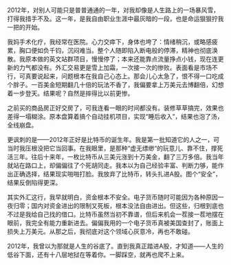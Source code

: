2012年，对别人可能只是普普通通的一年，对我却像是人生路上的一场暴风雪，打得我措手不及。这一年，是我自由职业生涯中最灰暗的一段，也是命运狠狠拧我一把的开始。

我妈手术化疗，我经常在医院。心力交瘁下，身体也垮了：情绪稍沉，或略感疲累，胸口便如负千钧，沉闷难当。整个人随即陷入断电般的停滞，精神也彻底涣散。我原本做的英文站群项目，慢慢停了；本来还能靠点流量挣点小钱，现在连更新的力气都没有。外汇交易更是雪上加霜，一次接一次的惨败。表面看是市场不行，可真要说起来，问题根本在我自己心态上。那会儿心太急了，恨不得一口吃成个胖子。一百美金短期翻几十倍的玩法不香了，我偏要拿上万美元去博翻倍，幻想着一步登天。结果呢？自然是摔得比以前更惨。

之前买的商品房正好交房了，可我连看一眼的时间都没有。装修草草搞完，效果也差得一塌糊涂。原本盘算着搞个自动挂机项目，实现“睡后收入”，结果也泡了汤，全线崩盘。

更讽刺的是——2012年正好是比特币的诞生年。我是第一批知道它的人之一，可当时我压根没把它当回事。在我眼里，是那种“虚无缥缈“的玩意儿、靠不住，撑死活三年。往后十来年，一枚比特币从三美元涨到十万美金，翻了三万多倍。我当年就站在路口上，却偏偏往了个死胡同走。我本以为自己经验丰富、判断力够，能作出正确选择，结果现实啪啪打脸。我放弃了比特币，转头扎进A股。图个“安全”，结果反倒陷得更深。

其实外汇这行，我早就明白，资金根本不安全。电子货币随时可能因为各种原因一夜归零；国内对资金进出的限制又死板，根本没法自由进出。但这些，归根到底也不过是我给自己找的借口。比特币虽然当初不靠谱，但后来机会一茬接一茬地摆在眼前，我完全有能力重新进去。偏偏我用的一个电子货币真被美国查封了，账面上损失上万美元。从那之后，我彻底对这个领域心灰意冷，再也不敢碰。

2012年，我曾以为那就是人生的谷底了。直到我真正踏进A股，才知道——人生的低谷下面，还有十八层地狱在等着你。一脚踩空，就再也爬不上来。